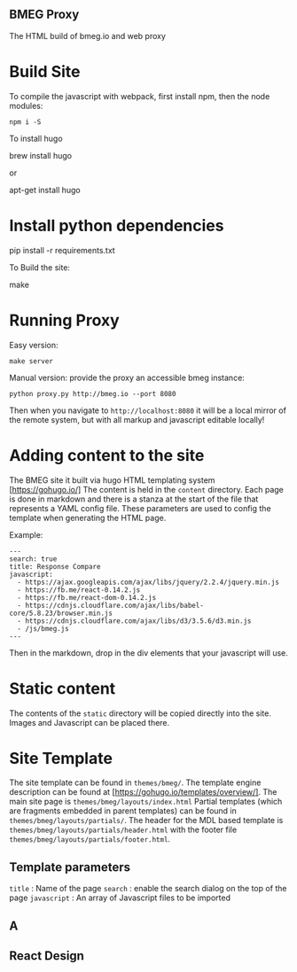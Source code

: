 BMEG Proxy
----------

The HTML build of bmeg.io and web proxy


# Build Site

To compile the javascript with webpack, first install npm, then the node modules:

    npm i -S

To install hugo

  brew install hugo

or

  apt-get install hugo
  
# Install python dependencies

  pip install -r requirements.txt


To Build the site:

  make

# Running Proxy

Easy version:

    make server

Manual version: provide the proxy an accessible bmeg instance:

    python proxy.py http://bmeg.io --port 8080

Then when you navigate to `http://localhost:8080` it will be a local mirror of the remote system, but with all markup and javascript editable locally!

#  Adding content to the site

The BMEG site it built via hugo HTML templating system [https://gohugo.io/]
The content is held in the `content` directory. Each page is done in markdown
and there is a stanza at the start of the file that represents a YAML config file.
These parameters are used to config the template when generating the HTML page.

Example:
```
---
search: true
title: Response Compare
javascript:
  - https://ajax.googleapis.com/ajax/libs/jquery/2.2.4/jquery.min.js
  - https://fb.me/react-0.14.2.js
  - https://fb.me/react-dom-0.14.2.js
  - https://cdnjs.cloudflare.com/ajax/libs/babel-core/5.8.23/browser.min.js
  - https://cdnjs.cloudflare.com/ajax/libs/d3/3.5.6/d3.min.js
  - /js/bmeg.js
---

```

Then in the markdown, drop in the div elements that your javascript will use.

# Static content

The contents of the `static` directory will be copied directly into the site. Images and Javascript can be placed there.

# Site Template

The site template can be found in `themes/bmeg/`. The template engine description can 
be found at [https://gohugo.io/templates/overview/]. The main site page is `themes/bmeg/layouts/index.html`
Partial templates (which are fragments embedded in parent templates) can be found in `themes/bmeg/layouts/partials/`.
The header for the MDL based template is `themes/bmeg/layouts/partials/header.html` with the footer file `themes/bmeg/layouts/partials/footer.html`.

## Template parameters

`title` : Name of the page
`search` : enable the search dialog on the top of the page
`javascript` : An array of Javascript files to be imported


## A


## React Design
